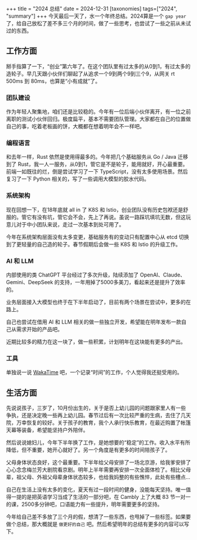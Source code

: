 +++
title = "2024 总结"
date = 2024-12-31
[taxonomies]
tags=["2024", "summary"]
+++
今天最后一天了，水一个年终总结。2024算是一个 `gap year`了，给自己放松了差不多三个月的时间，做了一些思考，也尝试了一些之前从未试过的东西。

## 工作方面
掰手指算了一下，“创业”第六年了。在这个团队里有过太多的从0到1，有过太多的造轮子。早几天跟小伙伴们聊起了从追求一个9到两个9到三个9，从网关 rt 500ms 到 80ms，也算是“小有成就”了。

### 团队建设
作为年轻人聚集地，咱们还是比较稳的。今年有一位后端小伙伴离开，有一位之前离职的测试小伙伴回归。极度扁平，基本不需要团队管理。大家都在自己的位置做自己的事，吃着老板画的饼，大概都在想着明年会不一样吧。

### 编程语言
和去年一样，Rust 依然是使用得最多的。今年把几个基础服务从 Go / Java 迁移到了 Rust，我一人一服务，从0到1，管它是不是轮子，能用就好，开心最重要。前端一如既往的烂，倒是尝试学习了一下 TypeScript，没有太多使用场景。然后复习了一下 Python 相关的，写了一些调用大模型的胶水代码。

### 系统架构
现在回想一下，在18年底就 all in 了 K8S 和 Istio，创业团队没有历史包袱还是舒服的。管它有没有坑，管它会不会，先上了再说。虽说一路踩坑填坑无数，但这玩意儿对于中小团队来说，走过一次基本到处可用了。

今年在系统架构层面没有太多变更，基础服务有的变动只有配置中心从 etcd 切换到了更轻量的自己造的轮子。春节假期后会做一些 K8S 和 Istio 的升级工作。

### AI 和 LLM
内部使用的类 ChatGPT 平台经过了多次升级，陆续添加了 OpenAI、Claude、Gemini、DeepSeek 的支持，一年用掉了5000多美刀，看起来还是提升了效率的。

业务层面接入大模型也终于在下半年启动了，目前有两个场景在尝试中，更多的在路上。

自己也尝试在借用 AI 和 LLM 相关的做一些独立开发，希望能在明年发布一款自己从需求开始的产品吧。

近期比较多的精力在这一块了，做一些积累，计划明年在这块能有更多的产出。


### 工具
单独说一说 [WakaTime](https://wakatime.com/@xring) 吧，一个记录“时间”的工作，个人觉得我还挺受用的。

## 生活方面
先说说孩子，三岁了，10月份出生的，关于是否上幼儿园的问题跟家里人有一些争执，还是决定晚一些再上幼儿园。春节过后有一次比较严重的生病，去住了几天院，万幸恢复的较好。关于孩子的教育，我个人承行快乐教育，在最近购置了帐篷天幕等装备，希望能坚持户外陪伴。

然后说说媳妇儿，今年下半年换了工作，是她想要的“稳定”的工作。收入水平有所降低，但不重要，她开心就好了。另一个角度是有更多的时间陪孩子了。

父母身体状态良好，这个最重要。下半年给父母安排了一场北京游，给我爹安排了心心念念梅兰芳大剧院看京剧。明年上半年需要再安排一次全面体检了。相比父母辈，祖父母、外祖父母辈身体状态较多，也给我妈整的有些憔悴，此处有些槽点...

自己在生活上没有太多的变化，夏天有过一段时间的健身，没能每天坚持。唯一值得一提的是把英语学习当成了生活的一部分吧，在 Cambly 上了大概 83 节一对一的课，2500多分钟吧，口语能力有一些提升，明年需要更多的坚持。

今年给自己差不多放了三个月的假，想清了一些东西，也甩掉了一些标签。如果要做个总结，那大概就是 `做更好的自己` 吧。然后希望明年的总结有更多的内容可以写下。
